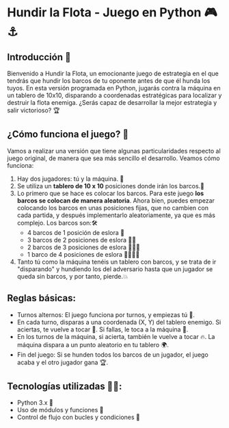 # Hundir la Flota - Juego en Python 🎮⚓

## Introducción 🚀
Bienvenido a Hundir la Flota, un emocionante juego de estrategia en el que tendrás que hundir los barcos de tu oponente antes de que él hunda los tuyos. En esta versión programada en Python, jugarás contra la máquina en un tablero de 10x10, disparando a coordenadas estratégicas para localizar y destruir la flota enemiga. ¿Serás capaz de desarrollar la mejor estrategia y salir victorioso? 🏆

## ¿Cómo funciona el juego? 🧐
Vamos a realizar una versión que tiene algunas particularidades respecto al juego original, de manera que sea más sencillo el desarrollo. Veamos cómo funciona:

1. Hay dos jugadores: tú y la máquina. 🤖
2. Se utiliza un **tablero de 10 x 10** posiciones donde irán los barcos.🚢
3. Lo primero que se hace es colocar los barcos. Para este juego **los barcos se colocan de manera aleatoria**. Ahora bien, puedes empezar colocando los barcos en unas posiciones fijas, que no cambien con cada partida, y después implementarlo aleatoriamente, ya que es más complejo. Los barcos son:🛠️
    * 4 barcos de 1 posición de eslora 🚢
    * 3 barcos de 2 posiciones de eslora 🚢🚢
    * 2 barcos de 3 posiciones de eslora 🚢🚢🚢
    * 1 barco de 4 posiciones de eslora 🚢🚢🚢🚢
4. Tanto tú como la máquina tenéis un tablero con barcos, y se trata de ir "disparando" y hundiendo los del adversario hasta que un jugador se queda sin barcos, y por tanto, pierde.💥
## Reglas básicas:
   - Turnos alternos: El juego funciona por turnos, y empiezas tú 🎯.
   - En cada turno, disparas a una coordenada (X, Y) del tablero enemigo. Si aciertas, te vuelve a tocar 🔫. Si fallas, le toca a la máquina 🤖.
   - En los turnos de la máquina, si acierta, también le vuelve a tocar 🔥. La máquina dispara a un punto aleatorio en tu tablero 🌍.
   - Fin del juego: Si se hunden todos los barcos de un jugador, el juego acaba y el otro jugador gana 🏆.
## Tecnologías utilizadas 🧑‍💻:
   - Python 3.x 🐍
   - Uso de módulos y funciones 🔧
   - Control de flujo con bucles y condiciones 🔄



